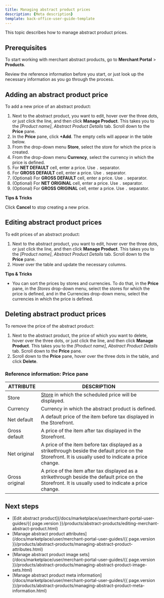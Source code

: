 ```yaml
---
title: Managing abstract product prices
description: {Meta description}
template: back-office-user-guide-template
---
```



This topic describes how to manage abstract product prices.

## Prerequisites

To start working with merchant abstract products, go to **Merchant Portal** > **Products**.

Review the reference information before you start, or just look up the necessary information as you go through the process.

## Adding an abstract product price

To add a new price of an abstract product:

1. Next to the abstract product, you want to edit, hover over the three dots, or just click the line, and then click **Manage Product**. This takes you to the *[Product name]*, *Abstract Product Details* tab. Scroll down to the **Price** pane.
2. In the **Price** pane, click **+Add**. The empty cells will appear in the table below.
3. From the drop-down menu **Store**, select the store for which the price is created.
4. From the drop-down menu **Currency**, select the currency in which the price is defined.
5. For **NET DEFAULT** cell, enter a price. Use `.` separator.
6. For **GROSS DEFAULT** cell, enter a price. Use `.` separator.
7. (Optional) For **GROSS DEFAULT** cell, enter a price. Use `.` separator.
8. (Optional) For **NET ORIGINAL** cell, enter a price. Use `.` separator.
9. (Optional) For **GROSS ORIGINAL** cell, enter a price. Use `.` separator.

**Tips & Tricks**

Click **Cancel** to stop creating a new price.

## Editing abstract product prices

To edit prices of an abstract product:

1. Next to the abstract product, you want to edit, hover over the three dots, or just click the line, and then click **Manage Product**. This takes you to the *[Product name]*, *Abstract Product Details* tab. Scroll down to the **Price** pane.
2. Hover over the table and update the necessary columns.

**Tips & Tricks**

- You can sort the prices by stores and currencies. To do that, in the **Price** pane, in the *Stores* drop-down menu, select the stores for which the price is defined, and in the Currencies drop-down menu, select the currencies in which the price is defined.


## Deleting abstract product prices

To remove the price of the abstract product:

1. Next to the abstract product, the price of which you want to delete, hover over the three dots, or just click the line, and then click **Manage Product**. This takes you to the *[Product name]*, *Abstract Product Details* tab. Scroll down to the **Price** pane.
2. Scroll down to the **Price** pane, hover over the three dots in the table, and click **Delete**.


### Reference information: Price pane

|ATTRIBUTE  | DESCRIPTION   |
| ------------- | --------------------- |
| Store          | [Store](https://documentation.spryker.com/docs/multiple-stores) in which the scheduled price will be displayed. |
| Currency       | Currency in which the abstract product is defined.           |
| Net default    | A default price of the item before tax displayed in the Storefront. |
| Gross default  | A price of the item after tax displayed in the Storefront.   |
| Net original   | A price of the item before tax displayed as a strikethrough beside the default price on the Storefront. It is usually used to indicate a price change. |
| Gross original | A price of the item after tax displayed as a strikethrough beside the default price on the Storefront. It is usually used to indicate a price change. |

## Next steps

- [Edit abstract product](/docs/marketplace/user/merchant-portal-user-guides/{{ page.version }}/products/abstract-products/editing-merchant-abstract-product.html)
- [Manage abstract product attributes](/docs/marketplace/user/merchant-portal-user-guides/{{ page.version }}/products/abstract-products/managing-abstract-product-attributes.html)
- [Manage abstract product image sets](/docs/marketplace/user/merchant-portal-user-guides/{{ page.version }}/products/abstract-products/managing-abstract-product-image-sets.html)
- [Manage abstract product meta information](/docs/marketplace/user/merchant-portal-user-guides/{{ page.version }}/products/abstract-products/managing-abstract-product-meta-information.html)
